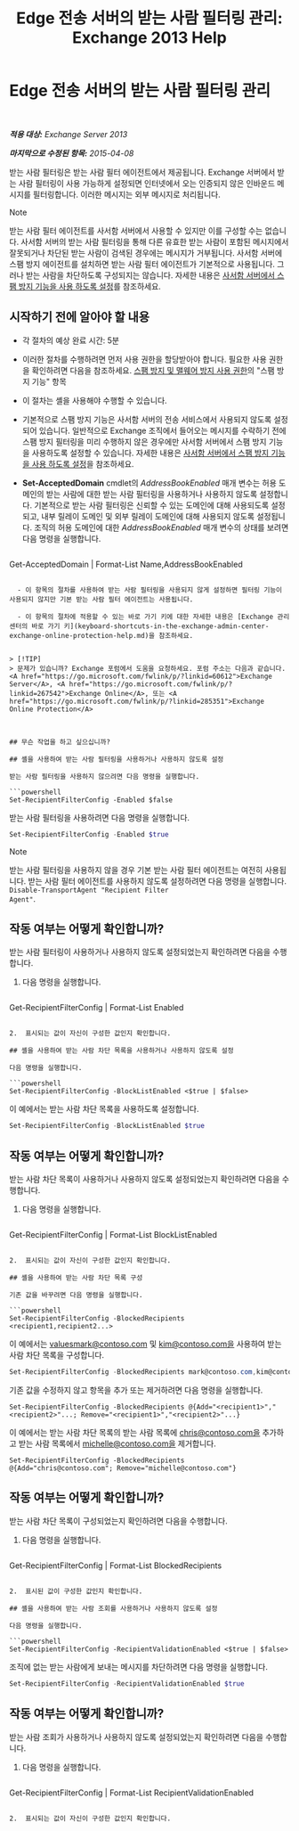 ﻿---
title: 'Edge 전송 서버의 받는 사람 필터링 관리: Exchange 2013 Help'
TOCTitle: Edge 전송 서버의 받는 사람 필터링 관리
ms:assetid: f2d0041f-2872-4669-95ec-443233f4956d
ms:mtpsurl: https://technet.microsoft.com/ko-kr/library/Bb125187(v=EXCHG.150)
ms:contentKeyID: 50484524
ms.date: 05/22/2018
mtps_version: v=EXCHG.150
ms.translationtype: MT
---

# Edge 전송 서버의 받는 사람 필터링 관리

 

_**적용 대상:** Exchange Server 2013_

_**마지막으로 수정된 항목:** 2015-04-08_

받는 사람 필터링은 받는 사람 필터 에이전트에서 제공됩니다. Exchange 서버에서 받는 사람 필터링이 사용 가능하게 설정되면 인터넷에서 오는 인증되지 않은 인바운드 메시지를 필터링합니다. 이러한 메시지는 외부 메시지로 처리됩니다.


> [!NOTE]
> 받는 사람 필터 에이전트를 사서함 서버에서 사용할 수 있지만 이를 구성할 수는 없습니다. 사서함 서버의 받는 사람 필터링을 통해 다른 유효한 받는 사람이 포함된 메시지에서 잘못되거나 차단된 받는 사람이 검색된 경우에는 메시지가 거부됩니다. 사서함 서버에 스팸 방지 에이전트를 설치하면 받는 사람 필터 에이전트가 기본적으로 사용됩니다. 그러나 받는 사람을 차단하도록 구성되지는 않습니다. 자세한 내용은 <A href="enable-anti-spam-functionality-on-mailbox-servers-exchange-2013-help.md">사서함 서버에서 스팸 방지 기능을 사용 하도록 설정</A>를 참조하세요.



## 시작하기 전에 알아야 할 내용

  - 각 절차의 예상 완료 시간: 5분

  - 이러한 절차를 수행하려면 먼저 사용 권한을 할당받아야 합니다. 필요한 사용 권한을 확인하려면 다음을 참조하세요. [스팸 방지 및 맬웨어 방지 사용 권한](anti-spam-and-anti-malware-permissions-exchange-2013-help.md)의 "스팸 방지 기능" 항목

  - 이 절차는 셸을 사용해야 수행할 수 있습니다.

  - 기본적으로 스팸 방지 기능은 사서함 서버의 전송 서비스에서 사용되지 않도록 설정되어 있습니다. 일반적으로 Exchange 조직에서 들어오는 메시지를 수락하기 전에 스팸 방지 필터링을 미리 수행하지 않은 경우에만 사서함 서버에서 스팸 방지 기능을 사용하도록 설정할 수 있습니다. 자세한 내용은 [사서함 서버에서 스팸 방지 기능을 사용 하도록 설정](enable-anti-spam-functionality-on-mailbox-servers-exchange-2013-help.md)을 참조하세요.

  - **Set-AcceptedDomain** cmdlet의 *AddressBookEnabled* 매개 변수는 허용 도메인의 받는 사람에 대한 받는 사람 필터링을 사용하거나 사용하지 않도록 설정합니다. 기본적으로 받는 사람 필터링은 신뢰할 수 있는 도메인에 대해 사용되도록 설정되고, 내부 릴레이 도메인 및 외부 릴레이 도메인에 대해 사용되지 않도록 설정됩니다. 조직의 허용 도메인에 대한 *AddressBookEnabled* 매개 변수의 상태를 보려면 다음 명령을 실행합니다.
    
    ```powershell
Get-AcceptedDomain | Format-List Name,AddressBookEnabled
```

  - 이 항목의 절차를 사용하여 받는 사람 필터링을 사용되지 않게 설정하면 필터링 기능이 사용되지 않지만 기본 받는 사람 필터 에이전트는 사용됩니다.

  - 이 항목의 절차에 적용할 수 있는 바로 가기 키에 대한 자세한 내용은 [Exchange 관리 센터의 바로 가기 키](keyboard-shortcuts-in-the-exchange-admin-center-exchange-online-protection-help.md)을 참조하세요.


> [!TIP]
> 문제가 있습니까? Exchange 포럼에서 도움을 요청하세요. 포럼 주소는 다음과 같습니다. <A href="https://go.microsoft.com/fwlink/p/?linkid=60612">Exchange Server</A>, <A href="https://go.microsoft.com/fwlink/p/?linkid=267542">Exchange Online</A>, 또는 <A href="https://go.microsoft.com/fwlink/p/?linkid=285351">Exchange Online Protection</A>



## 무슨 작업을 하고 싶으십니까?

## 셸을 사용하여 받는 사람 필터링을 사용하거나 사용하지 않도록 설정

받는 사람 필터링을 사용하지 않으려면 다음 명령을 실행합니다.

```powershell
Set-RecipientFilterConfig -Enabled $false
```

받는 사람 필터링을 사용하려면 다음 명령을 실행합니다.

```powershell
Set-RecipientFilterConfig -Enabled $true
```


> [!NOTE]
> 받는 사람 필터링을 사용하지 않을 경우 기본 받는 사람 필터 에이전트는 여전히 사용됩니다. 받는 사람 필터 에이전트를 사용하지 않도록 설정하려면 다음 명령을 실행합니다. <CODE>Disable-TransportAgent "Recipient Filter Agent"</CODE>.



## 작동 여부는 어떻게 확인합니까?

받는 사람 필터링이 사용하거나 사용하지 않도록 설정되었는지 확인하려면 다음을 수행합니다.

1.  다음 명령을 실행합니다.
    
    ```powershell
Get-RecipientFilterConfig | Format-List Enabled
```

2.  표시되는 값이 자신이 구성한 값인지 확인합니다.

## 셸을 사용하여 받는 사람 차단 목록을 사용하거나 사용하지 않도록 설정

다음 명령을 실행합니다.

```powershell
Set-RecipientFilterConfig -BlockListEnabled <$true | $false>
```

이 예에서는 받는 사람 차단 목록을 사용하도록 설정합니다.

```powershell
Set-RecipientFilterConfig -BlockListEnabled $true
```

## 작동 여부는 어떻게 확인합니까?

받는 사람 차단 목록이 사용하거나 사용하지 않도록 설정되었는지 확인하려면 다음을 수행합니다.

1.  다음 명령을 실행합니다.
    
    ```powershell
Get-RecipientFilterConfig | Format-List BlockListEnabled
```

2.  표시되는 값이 자신이 구성한 값인지 확인합니다.

## 셸을 사용하여 받는 사람 차단 목록 구성

기존 값을 바꾸려면 다음 명령을 실행합니다.

```powershell
Set-RecipientFilterConfig -BlockedRecipients <recipient1,recipient2...>
```

이 예에서는 valuesmark@contoso.com 및 kim@contoso.com을 사용하여 받는 사람 차단 목록을 구성합니다.

```powershell
Set-RecipientFilterConfig -BlockedRecipients mark@contoso.com,kim@contoso.com
```

기존 값을 수정하지 않고 항목을 추가 또는 제거하려면 다음 명령을 실행합니다.

    Set-RecipientFilterConfig -BlockedRecipients @{Add="<recipient1>","<recipient2>"...; Remove="<recipient1>","<recipient2>"...}

이 예에서는 받는 사람 차단 목록의 받는 사람 목록에 chris@contoso.com을 추가하고 받는 사람 목록에서 michelle@contoso.com을 제거합니다.

    Set-RecipientFilterConfig -BlockedRecipients @{Add="chris@contoso.com"; Remove="michelle@contoso.com"}

## 작동 여부는 어떻게 확인합니까?

받는 사람 차단 목록이 구성되었는지 확인하려면 다음을 수행합니다.

1.  다음 명령을 실행합니다.
    
    ```powershell
Get-RecipientFilterConfig | Format-List BlockedRecipients
```

2.  표시된 값이 구성한 값인지 확인합니다.

## 셸을 사용하여 받는 사람 조회를 사용하거나 사용하지 않도록 설정

다음 명령을 실행합니다.

```powershell
Set-RecipientFilterConfig -RecipientValidationEnabled <$true | $false>
```

조직에 없는 받는 사람에게 보내는 메시지를 차단하려면 다음 명령을 실행합니다.

```powershell
Set-RecipientFilterConfig -RecipientValidationEnabled $true
```

## 작동 여부는 어떻게 확인합니까?

받는 사람 조회가 사용하거나 사용하지 않도록 설정되었는지 확인하려면 다음을 수행합니다.

1.  다음 명령을 실행합니다.
    
    ```powershell
Get-RecipientFilterConfig | Format-List RecipientValidationEnabled
```

2.  표시되는 값이 자신이 구성한 값인지 확인합니다.

